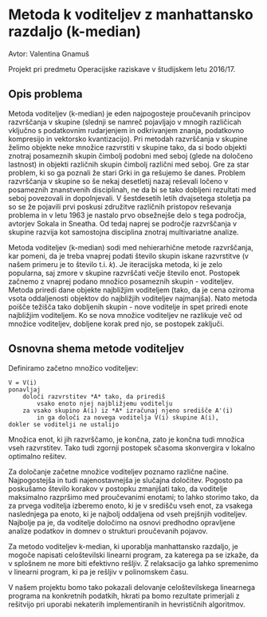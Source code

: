 # Metoda k voditeljev z manhattansko razdaljo (k-median)

Avtor: Valentina Gnamuš

Projekt pri predmetu Operacijske raziskave v študijskem letu 2016/17.

## Opis problema
Metoda voditeljev (k-median) je eden najpogosteje proučevanih principov razvrščanja v skupine (slednji se namreč pojavljajo v mnogih različicah vključno s podatkovnim rudarjenjem in odkrivanjem znanja, podatkovno kompresijo in vektorsko kvantizacijo).
Pri metodah razvrščanja v skupine želimo objekte neke množice razvrstiti v skupine tako, da si bodo objekti znotraj posameznih skupin čimbolj podobni med seboj (glede na določeno lastnost) in objekti različnih skupin čimbolj različni med seboj. Gre za star problem, ki so ga poznali že stari Grki in ga rešujemo še danes.
 Problem razvrščanja v skupine so še nekaj desetletij nazaj reševali ločeno v posameznih znanstvenih disciplinah, ne da bi se tako dobljeni rezultati med seboj povezovali in dopolnjevali. V šestdesetih letih dvajsetega stoletja pa so se že pojavili prvi poskusi združitve različnih pristopov reševanja problema in v letu 1963 je nastalo prvo obsežnejše delo s tega področja, avtorjev Sokala in Sneatha. Od tedaj naprej se področje razvrščanja v skupine razvija kot samostojna disciplina znotraj multivariatne analize.
 
 Metoda voditeljev (k-median) sodi med nehierarhične metode razvrščanja, kar pomeni, da je treba vnaprej podati število skupin iskane razvrstitve (v našem primeru je to število t.i. *k*). Je iteracijska metoda, ki je zelo popularna, saj zmore v skupine razvrščati večje število enot. Postopek začnemo z vnaprej podano množico posameznih skupin - voditeljev. Metoda priredi dane objekte najbližjim voditeljem (tako, da je cena oziroma vsota oddaljenosti objektov do najbližjih voditeljev najmanjša). Nato metoda poišče težišča tako dobljenih skupin - nove voditelje in spet priredi enote najbližjim voditeljem. Ko se nova množice voditeljev ne razlikuje več od množice voditeljev, dobljene korak pred njo, se postopek zaključi.
 
## Osnovna shema metode voditeljev
 
 Definiramo začetno množico voditeljev: 

``` 
V = V(i)
ponavljaj
    določi razvrstitev *A* tako, da prirediš 
        vsako enoto njej najbližjemu voditelju
    za vsako skupino A(i) iz *A* izračunaj njeno središče A'(i)
        in ga določi za novega voditelja V(i) skupine A(i),
dokler se voditelji ne ustalijo
```

Množica enot, ki jih razvrščamo, je končna, zato je končna tudi množica vseh razvrstitev. Tako tudi zgornji postopek sčasoma skonvergira v lokalno optimalno rešitev.

Za določanje začetne množice voditeljev poznamo različne načine. Najpogostejša in tudi najenostavnejša je slučajna določitev. Pogosto pa poskušamo število korakov v postopku zmanjšati tako, da voditelje maksimalno razpršimo med proučevanimi enotami; to
lahko storimo tako, da za prvega voditelja izberemo enoto, ki je v središču vseh enot, za vsakega naslednjega pa enoto, ki je najbolj oddaljena od vseh prejšnjih voditeljev. Najbolje pa je, da voditelje določimo na osnovi predhodno
opravljene analize podatkov in domnev o strukturi proučevanih
pojavov.


Za metodo voditeljev k-median, ki uporablja manhattansko razdaljo, je mogoče napisati celoštevilski linearni program, za katerega pa se izkaže, da v splošnem ne more biti efektivno rešljiv. Z relaksacijo ga lahko spremenimo v linearni program, ki pa je rešljiv v polinomskem času.

 V našem projektu bomo tako pokazali delovanje celoštevilskega linearnega programa na konkretnih podatkih, hkrati pa bomo rezultate primerjali z rešitvijo pri uporabi nekaterih implementiranih in hevrističnih algoritmov.
